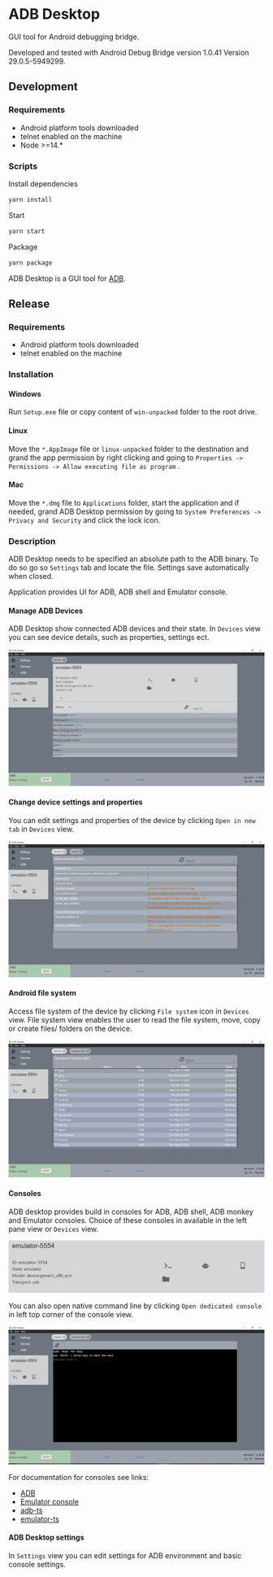 # ADB Desktop

GUI tool for Android debugging bridge.

Developed and tested with Android Debug Bridge version 1.0.41
Version 29.0.5-5949299.

## Development

### Requirements

* Android platform tools downloaded
* telnet enabled on the machine
* Node >=14.\*

### Scripts

Install dependencies

```bash
yarn install
```

Start

```bash
yarn start
```

Package

```bash
yarn package
```

ADB Desktop is a GUI tool for [ADB](https://developer.android.com/studio/command-line/adb).

## Release

### Requirements

* Android platform tools downloaded
* telnet enabled on the machine

### Installation

#### Windows

Run `Setup.exe` file or copy content of `win-unpacked` folder to the root drive.

#### Linux

Move the `*.AppImage` file or `linux-unpacked` folder to the destination and grand the app permission by right clicking and going to `Properties -> Permissions -> Allow executing file as program` .

#### Mac

Move the `*.dmg` file to `Applications` folder, start the application and if needed, grand ADB Desktop permission by going to `System Preferences -> Privacy and Security` and click the lock icon.

### Description

ADB Desktop needs to be specified an absolute path to the ADB binary. To do so go so `Settings` tab and locate the file. Settings save automatically when closed.

Application provides UI for ADB, ADB shell and Emulator console.

#### Manage ADB Devices

ADB Desktop show connected ADB devices and their state. In `Devices` view you can see device details, such as properties, settings ect.

![ADB Devices](https://github.com/Maaaartin/adb-desktop/blob/master/docs/devices.png?raw=true "ADB Devices")

#### Change device settings and properties

You can edit settings and properties of the device by clicking `Open in new tab` in `Devices` view.

![ADB Devices](https://github.com/Maaaartin/adb-desktop/blob/master/docs/edit.png?raw=true "ADB Devices")

#### Android file system

Access file system of the device by clicking `File system` icon in `Devices` view. File system view enables the user to read the file system, move, copy or create files/ folders on the device.

![ADB Devices](https://github.com/Maaaartin/adb-desktop/blob/master/docs/fs.png?raw=true "ADB Devices")

#### Consoles

ADB desktop provides build in consoles for ADB, ADB shell, ADB monkey and Emulator consoles. Choice of these consoles in available in the left pane view or `Devices` view. 

![ADB Devices](https://github.com/Maaaartin/adb-desktop/blob/master/docs/consoles.png?raw=true "ADB Devices")

You can also open native command line by clicking `Open dedicated console` in left top corner of the console view.

![ADB Devices](https://github.com/Maaaartin/adb-desktop/blob/master/docs/console.png?raw=true "ADB Devices")

For documentation for consoles see links:

* [ADB](https://developer.android.com/studio/command-line/adb)
* [Emulator console](https://developer.android.com/studio/run/emulator-console)
* [adb-ts](https://www.npmjs.com/package/adb-ts)
* [emulator-ts](https://www.npmjs.com/package/emulator-ts)

#### ADB Desktop settings

In `Settings` view you can edit settings for ADB environment and basic console settings.
